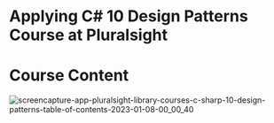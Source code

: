 # Applying C# 10 Design Patterns Course at Pluralsight
# Course Content
![screencapture-app-pluralsight-library-courses-c-sharp-10-design-patterns-table-of-contents-2023-01-08-00_00_40](https://user-images.githubusercontent.com/71642642/211171876-53ff5a23-e866-4484-ab90-d9efeebaaa2a.png)
